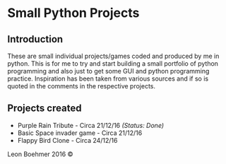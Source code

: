 # Small Python Projects

## Introduction
These are small individual projects/games coded and produced by me in python. This is for me
to try and start building a small portfolio of python programming and also just to get some 
GUI and python programming practice. Inspiration has been taken from various sources and if 
so is quoted in the comments in the respective projects.

## Projects created
* Purple Rain Tribute - Circa 21/12/16 *(Status: Done)*
* Basic Space invader game - Circa 21/12/16
* Flappy Bird Clone - Circa 24/12/16

Leon Boehmer 2016 ©